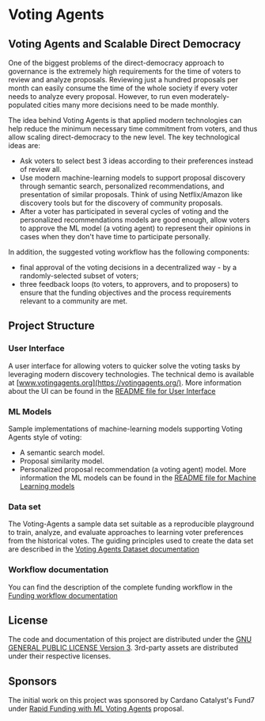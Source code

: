 # Voting Agents

## Voting Agents and Scalable Direct Democracy
One of the biggest problems of the direct-democracy approach to governance is the extremely high requirements for the time of voters to review and analyze proposals. Reviewing just a hundred proposals per month can easily consume the time of the whole society if every voter needs to analyze every proposal. However, to run even moderately-populated cities many more decisions need to be made monthly.

The idea behind Voting Agents is that applied modern technologies can help reduce the minimum necessary time commitment from voters, and thus allow scaling direct-democracy to the new level.
The key technological ideas are:
- Ask voters to select best 3 ideas according to their preferences instead of review all.
- Use modern machine-learning models to support proposal discovery through semantic search, personalized recommendations, and presentation of similar proposals. Think of using Netflix/Amazon like discovery tools but for the discovery of community proposals.
- After a voter has participated in several cycles of voting and the personalized recommendations models are good enough, allow voters to approve the ML model (a voting agent) to represent their opinions in cases when they don't have time to participate personally.

In addition, the suggested voting workflow has the following components:
- final approval of the voting decisions in a decentralized way - by a randomly-selected subset of voters;
- three feedback loops (to voters, to approvers, and to proposers) to ensure that the funding objectives and the process requirements relevant to a community are met.

## Project Structure

### User Interface
A user interface for allowing voters to quicker solve the voting tasks by leveraging modern discovery technologies. The technical demo is available at [www.votingagents.org](https://votingagents.org/). More information about the UI can be found in the [README file for User Interface](ml/README.md)

### ML Models
Sample implementations of machine-learning models supporting Voting Agents style of voting:
- A semantic search model.
- Proposal similarity model.
- Personalized proposal recommendation (a voting agent) model.
More information the ML models can be found in the [README file for Machine Learning models](ml/README.md)

### Data set
The Voting-Agents a sample data set suitable as a reproducible playground to train, analyze, and evaluate approaches to learning voter preferences from the historical votes. The guiding principles used to create the data set are described in the [Voting Agents Dataset documentation](data/README.md)

### Workflow documentation
You can find the description of the complete funding workflow in the [Funding workflow documentation](doc/workflow.md)

## License
The code and documentation of this project are distributed under the [GNU GENERAL PUBLIC LICENSE Version 3](LICENSE).
3rd-party assets are distributed under their respective licenses.

## Sponsors
The initial work on this project was sponsored by Cardano Catalyst's Fund7 under [Rapid Funding with ML Voting Agents](https://cardano.ideascale.com/c/idea/383355) proposal.
